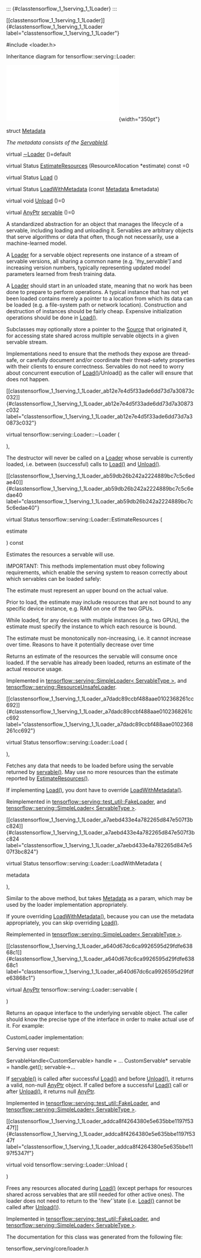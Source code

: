 ::: {#classtensorflow_1_1serving_1_1Loader}
:::

[\[classtensorflow\_1\_1serving\_1\_1Loader\]]{#classtensorflow_1_1serving_1_1Loader
label="classtensorflow_1_1serving_1_1Loader"}

\#include $<$loader.h$>$

Inheritance diagram for tensorflow::serving::Loader:

![image](classtensorflow_1_1serving_1_1Loader__inherit__graph.pdf){width="350pt"}

struct [Metadata](#structtensorflow_1_1serving_1_1Loader_1_1Metadata)

*The metadata consists of the
[ServableId](#structtensorflow_1_1serving_1_1ServableId).*

virtual
[$\sim$Loader](#classtensorflow_1_1serving_1_1Loader_ab12e7e4d5f33ade6dd73d7a30873c032)
()=default

virtual Status
[EstimateResources](#classtensorflow_1_1serving_1_1Loader_ab59db26b242a2224889bc7c5c6edae40)
(ResourceAllocation $\ast$estimate) const =0

virtual Status
[Load](#classtensorflow_1_1serving_1_1Loader_a7dadc89ccbf488aae0102368261cc692)
()

virtual Status
[LoadWithMetadata](#classtensorflow_1_1serving_1_1Loader_a7aebd433e4a782265d847e507f3bc824)
(const [Metadata](#structtensorflow_1_1serving_1_1Loader_1_1Metadata)
&metadata)

virtual void
[Unload](#classtensorflow_1_1serving_1_1Loader_addca8f4264380e5e635bbe1197f5347f)
()=0

virtual [AnyPtr](#classtensorflow_1_1serving_1_1AnyPtr)
[servable](#classtensorflow_1_1serving_1_1Loader_a640d67dc6ca9926595d29fdfe63868c1)
()=0

A standardized abstraction for an object that manages the lifecycle of a
servable, including loading and unloading it. Servables are arbitrary
objects that serve algorithms or data that often, though not
necessarily, use a machine-learned model.

A [Loader](#classtensorflow_1_1serving_1_1Loader) for a servable object
represents one instance of a stream of servable versions, all sharing a
common name (e.g. '̈my\_servable'̈) and increasing version numbers,
typically representing updated model parameters learned from fresh
training data.

A [Loader](#classtensorflow_1_1serving_1_1Loader) should start in an
unloaded state, meaning that no work has been done to prepare to perform
operations. A typical instance that has not yet been loaded contains
merely a pointer to a location from which its data can be loaded (e.g. a
file-system path or network location). Construction and destruction of
instances should be fairly cheap. Expensive initialization operations
should be done in
[Load()](#classtensorflow_1_1serving_1_1Loader_a7dadc89ccbf488aae0102368261cc692).

Subclasses may optionally store a pointer to the
[Source](#classtensorflow_1_1serving_1_1Source) that originated it, for
accessing state shared across multiple servable objects in a given
servable stream.

Implementations need to ensure that the methods they expose are
thread-safe, or carefully document and/or coordinate their thread-safety
properties with their clients to ensure correctness. Servables do not
need to worry about concurrent execution of
[Load()](#classtensorflow_1_1serving_1_1Loader_a7dadc89ccbf488aae0102368261cc692)/Unload()
as the caller will ensure that does not happen.

[\[classtensorflow\_1\_1serving\_1\_1Loader\_ab12e7e4d5f33ade6dd73d7a30873c032\]]{#classtensorflow_1_1serving_1_1Loader_ab12e7e4d5f33ade6dd73d7a30873c032
label="classtensorflow_1_1serving_1_1Loader_ab12e7e4d5f33ade6dd73d7a30873c032"}

virtual tensorflow::serving::Loader::$\sim$Loader (

),

The destructor will never be called on a
[Loader](#classtensorflow_1_1serving_1_1Loader) whose servable is
currently loaded, i.e. between (successful) calls to
[Load()](#classtensorflow_1_1serving_1_1Loader_a7dadc89ccbf488aae0102368261cc692)
and
[Unload()](#classtensorflow_1_1serving_1_1Loader_addca8f4264380e5e635bbe1197f5347f).

[\[classtensorflow\_1\_1serving\_1\_1Loader\_ab59db26b242a2224889bc7c5c6edae40\]]{#classtensorflow_1_1serving_1_1Loader_ab59db26b242a2224889bc7c5c6edae40
label="classtensorflow_1_1serving_1_1Loader_ab59db26b242a2224889bc7c5c6edae40"}

virtual Status tensorflow::serving::Loader::EstimateResources (

estimate

) const

Estimates the resources a servable will use.

IMPORTANT: This methods implementation must obey following requirements,
which enable the serving system to reason correctly about which
servables can be loaded safely:

The estimate must represent an upper bound on the actual value.

Prior to load, the estimate may include resources that are not bound to
any specific device instance, e.g. RAM on one of the two GPUs.

While loaded, for any devices with multiple instances (e.g. two GPUs),
the estimate must specify the instance to which each resource is bound.

The estimate must be monotonically non-increasing, i.e. it cannot
increase over time. Reasons to have it potentially decrease over time

Returns an estimate of the resources the servable will consume once
loaded. If the servable has already been loaded, returns an estimate of
the actual resource usage.

Implemented in
[tensorflow::serving::SimpleLoader$<$ ServableType $>$](#classtensorflow_1_1serving_1_1SimpleLoader_a05ede6c604d05037f59fe13472b48935),
and
[tensorflow::serving::ResourceUnsafeLoader](#classtensorflow_1_1serving_1_1ResourceUnsafeLoader_a1a0c1398af9af54032ba16a79a9ecac4).

[\[classtensorflow\_1\_1serving\_1\_1Loader\_a7dadc89ccbf488aae0102368261cc692\]]{#classtensorflow_1_1serving_1_1Loader_a7dadc89ccbf488aae0102368261cc692
label="classtensorflow_1_1serving_1_1Loader_a7dadc89ccbf488aae0102368261cc692"}

virtual Status tensorflow::serving::Loader::Load (

),

Fetches any data that needs to be loaded before using the servable
returned by
[servable()](#classtensorflow_1_1serving_1_1Loader_a640d67dc6ca9926595d29fdfe63868c1).
May use no more resources than the estimate reported by
[EstimateResources()](#classtensorflow_1_1serving_1_1Loader_ab59db26b242a2224889bc7c5c6edae40).

If implementing
[Load()](#classtensorflow_1_1serving_1_1Loader_a7dadc89ccbf488aae0102368261cc692),
you dont have to override
[LoadWithMetadata()](#classtensorflow_1_1serving_1_1Loader_a7aebd433e4a782265d847e507f3bc824).

Reimplemented in
[tensorflow::serving::test\_util::FakeLoader](#classtensorflow_1_1serving_1_1test__util_1_1FakeLoader_a2edb74f10db51d582ee689d3d81cacb7),
and
[tensorflow::serving::SimpleLoader$<$ ServableType $>$](#classtensorflow_1_1serving_1_1SimpleLoader_ada69d680b17f2e054faef889f135cb74).

[\[classtensorflow\_1\_1serving\_1\_1Loader\_a7aebd433e4a782265d847e507f3bc824\]]{#classtensorflow_1_1serving_1_1Loader_a7aebd433e4a782265d847e507f3bc824
label="classtensorflow_1_1serving_1_1Loader_a7aebd433e4a782265d847e507f3bc824"}

virtual Status tensorflow::serving::Loader::LoadWithMetadata (

metadata

),

Similar to the above method, but takes
[Metadata](#structtensorflow_1_1serving_1_1Loader_1_1Metadata) as a
param, which may be used by the loader implementation appropriately.

If youre overriding
[LoadWithMetadata()](#classtensorflow_1_1serving_1_1Loader_a7aebd433e4a782265d847e507f3bc824),
because you can use the metadata appropriately, you can skip overriding
[Load()](#classtensorflow_1_1serving_1_1Loader_a7dadc89ccbf488aae0102368261cc692).

Reimplemented in
[tensorflow::serving::SimpleLoader$<$ ServableType $>$](#classtensorflow_1_1serving_1_1SimpleLoader_a4c9a2f88fd1cab8a68ffa69bb9900e24).

[\[classtensorflow\_1\_1serving\_1\_1Loader\_a640d67dc6ca9926595d29fdfe63868c1\]]{#classtensorflow_1_1serving_1_1Loader_a640d67dc6ca9926595d29fdfe63868c1
label="classtensorflow_1_1serving_1_1Loader_a640d67dc6ca9926595d29fdfe63868c1"}

virtual [AnyPtr](#classtensorflow_1_1serving_1_1AnyPtr)
tensorflow::serving::Loader::servable (

)

Returns an opaque interface to the underlying servable object. The
caller should know the precise type of the interface in order to make
actual use of it. For example:

CustomLoader implementation:

Serving user request:

ServableHandle&lt;CustomServable\> handle = \... CustomServable\*
servable = handle.get(); servable-\>\...

If
[servable()](#classtensorflow_1_1serving_1_1Loader_a640d67dc6ca9926595d29fdfe63868c1)
is called after successful
[Load()](#classtensorflow_1_1serving_1_1Loader_a7dadc89ccbf488aae0102368261cc692)
and before
[Unload()](#classtensorflow_1_1serving_1_1Loader_addca8f4264380e5e635bbe1197f5347f),
it returns a valid, non-null
[AnyPtr](#classtensorflow_1_1serving_1_1AnyPtr) object. If called before
a successful
[Load()](#classtensorflow_1_1serving_1_1Loader_a7dadc89ccbf488aae0102368261cc692)
call or after
[Unload()](#classtensorflow_1_1serving_1_1Loader_addca8f4264380e5e635bbe1197f5347f),
it returns null [AnyPtr](#classtensorflow_1_1serving_1_1AnyPtr).

Implemented in
[tensorflow::serving::test\_util::FakeLoader](#classtensorflow_1_1serving_1_1test__util_1_1FakeLoader_afd3838612c119a086d1b17ce7cdfb9ed),
and
[tensorflow::serving::SimpleLoader$<$ ServableType $>$](#classtensorflow_1_1serving_1_1SimpleLoader_a914a9107be7cfeb587998934be9d9fee).

[\[classtensorflow\_1\_1serving\_1\_1Loader\_addca8f4264380e5e635bbe1197f5347f\]]{#classtensorflow_1_1serving_1_1Loader_addca8f4264380e5e635bbe1197f5347f
label="classtensorflow_1_1serving_1_1Loader_addca8f4264380e5e635bbe1197f5347f"}

virtual void tensorflow::serving::Loader::Unload (

)

Frees any resources allocated during
[Load()](#classtensorflow_1_1serving_1_1Loader_a7dadc89ccbf488aae0102368261cc692)
(except perhaps for resources shared across servables that are still
needed for other active ones). The loader does not need to return to the
'̈new'̈ state (i.e.
[Load()](#classtensorflow_1_1serving_1_1Loader_a7dadc89ccbf488aae0102368261cc692)
cannot be called after
[Unload()](#classtensorflow_1_1serving_1_1Loader_addca8f4264380e5e635bbe1197f5347f)).

Implemented in
[tensorflow::serving::test\_util::FakeLoader](#classtensorflow_1_1serving_1_1test__util_1_1FakeLoader_a336ea084823272d433d19be25769fc70),
and
[tensorflow::serving::SimpleLoader$<$ ServableType $>$](#classtensorflow_1_1serving_1_1SimpleLoader_ae24b904b3155f039fadd88b1c23e2f82).

The documentation for this class was generated from the following file:

tensorflow\_serving/core/loader.h
